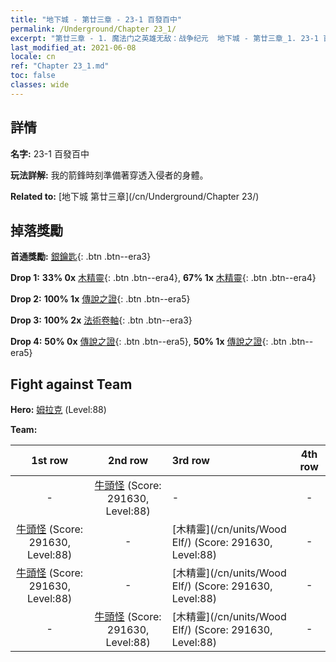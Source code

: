 ```yaml
---
title: "地下城 - 第廿三章 - 23-1 百發百中"
permalink: /Underground/Chapter 23_1/
excerpt: "第廿三章 - 1. 魔法门之英雄无敌：战争纪元  地下城 - 第廿三章_1. 23-1 百發百中"
last_modified_at: 2021-06-08
locale: cn
ref: "Chapter 23_1.md"
toc: false
classes: wide
---
```


## 詳情

 **名字:** 23-1 百發百中

 **玩法詳解:**       我的箭鋒時刻準備著穿透入侵者的身體。

 **Related to:** [地下城 第廿三章](/cn/Underground/Chapter 23/)

## 掉落獎勵

 **首通獎勵:** [銀鑰匙](/cn/Items/con_693/){: .btn .btn--era3}

 **Drop 1:** **33% 0x** [木精靈](/cn/Items/unt_201/){: .btn .btn--era4}, **67% 1x** [木精靈](/cn/Items/unt_201/){: .btn .btn--era4}

 **Drop 2:** **100% 1x** [傳說之證](/cn/Items/mat_88/){: .btn .btn--era5}

 **Drop 3:** **100% 2x** [法術卷軸](/cn/Items/con_694/){: .btn .btn--era3}

 **Drop 4:** **50% 0x** [傳說之證](/cn/Items/mat_81/){: .btn .btn--era5}, **50% 1x** [傳說之證](/cn/Items/mat_81/){: .btn .btn--era5}


## Fight against Team
 **Hero:** [姆拉克](/cn/heroes/Mullich/) (Level:88)

 **Team:**


  | 1st row | 2nd row | 3rd row | 4th row |
  |:----:|:----:|:----|:----:|
  | - | [牛頭怪](/cn/units/Minotaur/) (Score: 291630, Level:88)  | - | - |
  | [牛頭怪](/cn/units/Minotaur/) (Score: 291630, Level:88)  | - | [木精靈](/cn/units/Wood Elf/) (Score: 291630, Level:88)  | - |
  | [牛頭怪](/cn/units/Minotaur/) (Score: 291630, Level:88)  | - | [木精靈](/cn/units/Wood Elf/) (Score: 291630, Level:88)  | - |
  | - | [牛頭怪](/cn/units/Minotaur/) (Score: 291630, Level:88)  | [木精靈](/cn/units/Wood Elf/) (Score: 291630, Level:88)  | - |


